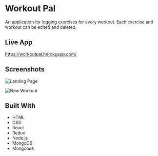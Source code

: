 # Workout Pal
An application for logging exercises for every workout.  Each exercise and workout can be edited and deleted.

## Live App
https://workoutpal.herokuapp.com/

## Screenshots
  
  ![Landing Page](https://imgur.com/ozeuoxb.png "Landing Page")
  
  ![New Workout](https://imgur.com/Jb0pFIw.png "New Workout")


## Built With
  * HTML
  * CSS
  * React
  * Redux
  * Node.js
  * MongoDB
  * Mongoose
  
